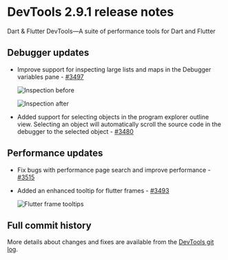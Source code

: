 # DevTools 2.9.1 release notes

Dart & Flutter DevTools&mdash;A suite of performance tools
for Dart and Flutter

## Debugger updates

* Improve support for inspecting large lists and maps in
  the Debugger variables pane - [#3497](https://github.com/flutter/devtools/pull/3497)

  ![Inspection before]({{site.url}}/tools/devtools/release-notes/images-2.9.1/image1.png "Inspection before")

  ![Inspection after]({{site.url}}/tools/devtools/release-notes/images-2.9.1/image2.png "Inspection after")

* Added support for selecting objects in the program explorer outline view.
  Selecting an object will automatically scroll the source code
  in the debugger to the selected object -
  [#3480](https://github.com/flutter/devtools/pull/3480)

## Performance updates

* Fix bugs with performance page search and improve performance -
  [#3515](https://github.com/flutter/devtools/pull/3515)
* Added an enhanced tooltip for flutter frames -
  [#3493](https://github.com/flutter/devtools/pull/3493)

  ![Flutter frame tooltips]({{site.url}}/tools/devtools/release-notes/images-2.9.1/image3.png "Flutter frame tooltips")

## Full commit history

More details about changes and fixes are available from the
[DevTools git log](https://github.com/flutter/devtools/commits/master).

